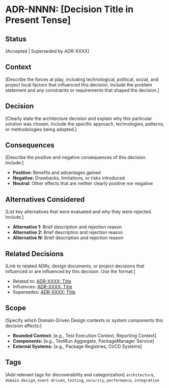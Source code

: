 # ADR-NNNN: [Decision Title in Present Tense]

## Status

[Accepted | Superseded by ADR-XXXX]

<!-- Note: All ADRs should have status "Accepted" when initially created.
        See ./README.md for status guidelines and workflow. -->

## Context

[Describe the forces at play, including technological, political, social, and project local factors that influenced this decision. Include the problem statement and any constraints or requirements that shaped the decision.]

## Decision

[Clearly state the architecture decision and explain why this particular solution was chosen. Include the specific approach, technologies, patterns, or methodologies being adopted.]

## Consequences

[Describe the positive and negative consequences of this decision. Include:]

- **Positive:** Benefits and advantages gained
- **Negative:** Drawbacks, limitations, or risks introduced
- **Neutral:** Other effects that are neither clearly positive nor negative

## Alternatives Considered

[List key alternatives that were evaluated and why they were rejected. Include:]

- **Alternative 1:** Brief description and rejection reason
- **Alternative 2:** Brief description and rejection reason
- **Alternative N:** Brief description and rejection reason

## Related Decisions

[Link to related ADRs, design documents, or project decisions that influenced or are influenced by this decision. Use the format:]

- Related to: [ADR-XXXX: Title](./XXXX-title.md)
- Influences: [ADR-XXXX: Title](./XXXX-title.md)
- Supersedes: [ADR-XXXX: Title](./XXXX-title.md)

## Scope

[Specify which Domain-Driven Design contexts or system components this decision affects:]

- **Bounded Context:** [e.g., Test Execution Context, Reporting Context]
- **Components:** [e.g., TestRun Aggregate, PackageManager Service]
- **External Systems:** [e.g., Package Registries, CI/CD Systems]

## Tags

[Add relevant tags for discoverability and categorization]
`architecture`, `domain-design`, `event-driven`, `testing`, `security`, `performance`, `integration`


